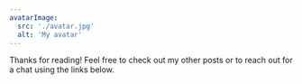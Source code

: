 ```yaml
---
avatarImage:
  src: './avatar.jpg'
  alt: 'My avatar'
---
```


Thanks for reading! Feel free to check out my other posts or to reach out for a chat using the links below.

